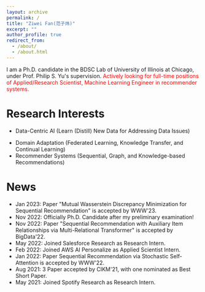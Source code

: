 ```yaml
---
layout: archive
permalink: /
title: "Ziwei Fan(范子炜)"
excerpt: ""
author_profile: true
redirect_from: 
  - /about/
  - /about.html
---
```



<!-- # About Me -->
I am a Ph.D. candidate in the BDSC Lab of University of Illinois at Chicago, under Prof. Philip S. Yu's supervision. 
<span style="color:red">Actively looking for full-time positions of Applied/Research Scientist, Machine Learning Engineer in recommender systems.</span>

# Research Interests
* Data-Centric AI (Learn (Distill) New Data for Addressing Data Issues)
<!-- 	* Data Sparsity Issue in Sequential Recommendation
		* BigData'22 (MT4SR: Multi-relation Item-Item Similarities), WWW'22 (STOSA: Collaborative Transitivity), CIKM'21 (DT4SR: Uncertain Sequential Behaviors), and SIGIR'21 (ASReP: Reversely Sequence Enhancement). -->
* Domain Adaptation (Federated Learning, Knowledge Transfer, and Continual Learning)
* Recommender Systems (Sequential, Graph, and Knowledge-based Recommendations)
	<!-- * WWW'23 (MStein: Robustness against Sequential Augmentations), CIKM'21, SIGIR'19. -->


# News
* Jan 2023: Paper "Mutual Wasserstein Discrepancy Minimization for Sequential Recommendation" is accepted by WWW'23.
* Nov 2022: Officially Ph.D. Candidate after my preliminary examination!
* Nov 2022: Paper "Sequential Recommendation with Auxiliary Item Relationships via Multi-Relational Transformer" is accepted by BigData'22.
* May 2022: Joined Salesforce Research as Research Intern.
* Feb 2022: Joined AWS AI Personalize as Applied Scientist Intern.
* Jan 2022: Paper Sequential Recommendation via Stochastic Self-Attention is accepted by WWW'22.
* Aug 2021: 3 Paper accepted by CIKM'21, with one nominated as Best Short Paper.
* May 2021: Joined Spotify Research as Research Intern.

